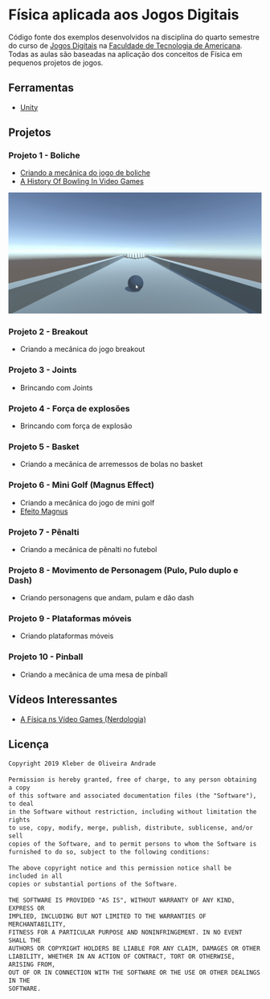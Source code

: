 # Física aplicada aos Jogos Digitais

Código fonte dos exemplos desenvolvidos na disciplina do quarto semestre do curso de [Jogos Digitais](http://www.fatec.edu.br/cursos/jogos-digitais/) na [Faculdade de Tecnologia de Americana](http://www.fatec.edu.br/). Todas as aulas são baseadas na aplicação dos conceitos de Física em pequenos projetos de jogos.

## Ferramentas
*   [Unity](https://unity3d.com/)

## Projetos

### Projeto 1 - Boliche
-   [Criando a mecânica do jogo de boliche](https://medium.com/@kleberandrade/criando-um-jogo-de-boliche-3f42964b185b?source=friends_link&sk=59955d80e98fecef135b323dfdfcffa3)
-   [A History Of Bowling In Video Games](https://kotaku.com/a-history-of-bowling-in-video-games-1832291078)

<p align="center">
  <img src="https://github.com/kleberandrade/aulas-jogos-fisica/blob/master/Screenshots/bowling.gif" width="800"/>
</p>

### Projeto 2 - Breakout
-   Criando a mecânica do jogo breakout

### Projeto 3 - Joints
-   Brincando com Joints

### Projeto 4 - Força de explosões
-   Brincando com força de explosão

### Projeto 5 - Basket
-   Criando a mecânica de arremessos de bolas no basket

### Projeto 6 - Mini Golf (Magnus Effect)
-   Criando a mecânica do jogo de mini golf
-   [Efeito Magnus](http://www.scielo.br/pdf/rbef/v37n3/0102-4744-rbef-37-3-3505.pdf)

### Projeto 7 - Pênalti
-   Criando a mecânica de pênalti no futebol

### Projeto 8 - Movimento de Personagem (Pulo, Pulo duplo e Dash)
-   Criando personagens que andam, pulam e dão dash

### Projeto 9 - Plataformas móveis
-   Criando plataformas móveis

### Projeto 10 - Pinball
-   Criando a mecânica de uma mesa de pinball

## Vídeos Interessantes
*   [A Física ns Vídeo Games (Nerdologia)](https://www.youtube.com/watch?v=fuZU0HLRbWA)

## Licença

    Copyright 2019 Kleber de Oliveira Andrade
    
    Permission is hereby granted, free of charge, to any person obtaining a copy
    of this software and associated documentation files (the "Software"), to deal
    in the Software without restriction, including without limitation the rights
    to use, copy, modify, merge, publish, distribute, sublicense, and/or sell
    copies of the Software, and to permit persons to whom the Software is
    furnished to do so, subject to the following conditions:
    
    The above copyright notice and this permission notice shall be included in all
    copies or substantial portions of the Software.
    
    THE SOFTWARE IS PROVIDED "AS IS", WITHOUT WARRANTY OF ANY KIND, EXPRESS OR
    IMPLIED, INCLUDING BUT NOT LIMITED TO THE WARRANTIES OF MERCHANTABILITY,
    FITNESS FOR A PARTICULAR PURPOSE AND NONINFRINGEMENT. IN NO EVENT SHALL THE
    AUTHORS OR COPYRIGHT HOLDERS BE LIABLE FOR ANY CLAIM, DAMAGES OR OTHER
    LIABILITY, WHETHER IN AN ACTION OF CONTRACT, TORT OR OTHERWISE, ARISING FROM,
    OUT OF OR IN CONNECTION WITH THE SOFTWARE OR THE USE OR OTHER DEALINGS IN THE
    SOFTWARE.
